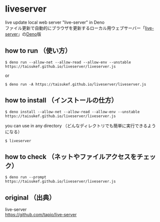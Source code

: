 # liveserver
live update local web server "live-server" in Deno  
ファイル更新で自動的にブラウザを更新するローカル用ウェブサーバー「[live-server](https://github.com/tapio/live-server)」の[Deno](https://deno.land/)版  

## how to run （使い方）
```
$ deno run --allow-net --allow-read --allow-env --unstable https://taisukef.github.io/liveserver/liveserver.js
```
or
```
$ deno run -A https://taisukef.github.io/liveserver/liveserver.js
```

## how to install （インストールの仕方）
```
$ deno install --allow-net --allow-read --allow-env --unstable https://taisukef.github.io/liveserver/liveserver.js
```
you can use in any directory （どんなディレクトリでも簡単に実行できるようになる）
```
$ liveserver
```

## how to check （ネットやファイルアクセスをチェック）
```
$ deno run --prompt https://taisukef.github.io/liveserver/liveserver.js
```

## original （出典）
live-server  
https://github.com/tapio/live-server  
